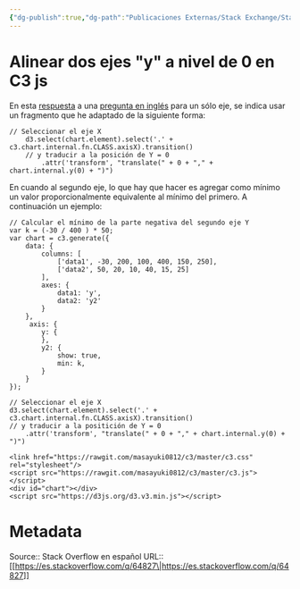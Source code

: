 ```yaml
---
{"dg-publish":true,"dg-path":"Publicaciones Externas/Stack Exchange/Stack Overflow en español/es.stackoverflow.com-64827.md","permalink":"/publicaciones-externas/stack-exchange/stack-overflow-en-espanol/es-stackoverflow-com-64827/","title":"Alinear dos ejes \"y\" a nivel de 0 en C3 js","hide":true,"noteIcon":"\"0\"","created":"2024-04-03T12:49:10.592-06:00","updated":"2024-04-05T16:43:50.043-06:00"}
---
```


# Alinear dos ejes "y" a nivel de 0 en C3 js

En esta [respuesta][1] a una [pregunta en inglés][2] para un sólo eje, se indica usar un fragmento que he adaptado de la siguiente forma:

    // Seleccionar el eje X
        d3.select(chart.element).select('.' + c3.chart.internal.fn.CLASS.axisX).transition()
        // y traducir a la posición de Y = 0
            .attr('transform', "translate(" + 0 + "," + chart.internal.y(0) + ")")

En cuando al segundo eje, lo que hay que hacer es agregar como mínimo un valor proporcionalmente equivalente al mínimo del primero. A continuación un ejemplo:

<!-- begin snippet: js hide: false console: true babel: false -->

<!-- language: lang-js -->

    // Calcular el mínimo de la parte negativa del segundo eje Y
    var k = (-30 / 400 ) * 50;
    var chart = c3.generate({
        data: {
            columns: [
               	['data1', -30, 200, 100, 400, 150, 250],
                ['data2', 50, 20, 10, 40, 15, 25]
            ],
            axes: {
                data1: 'y',
                data2: 'y2'
            }
        },
         axis: {
            y: {
            },
            y2: {
                show: true,
                min: k,
            }
        }
    });

    // Seleccionar el eje X
    d3.select(chart.element).select('.' + c3.chart.internal.fn.CLASS.axisX).transition()
    // y traducir a la positición de Y = 0
        .attr('transform', "translate(" + 0 + "," + chart.internal.y(0) + ")")

<!-- language: lang-html -->

    <link href="https://rawgit.com/masayuki0812/c3/master/c3.css" rel="stylesheet"/>
    <script src="https://rawgit.com/masayuki0812/c3/master/c3.js"></script>
    <div id="chart"></div>
    <script src="https://d3js.org/d3.v3.min.js"></script>

<!-- end snippet -->


  [1]: https://stackoverflow.com/a/32438055/1595451
  [2]: https://stackoverflow.com/q/32427892/1595451

# Metadata
Source:: Stack Overflow en español
URL:: [[https://es.stackoverflow.com/q/64827\|https://es.stackoverflow.com/q/64827]]

